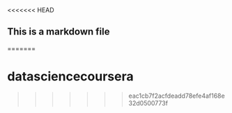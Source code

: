 <<<<<<< HEAD
## This is a markdown file
=======
# datasciencecoursera
>>>>>>> eac1cb7f2acfdeadd78efe4af168e32d0500773f
